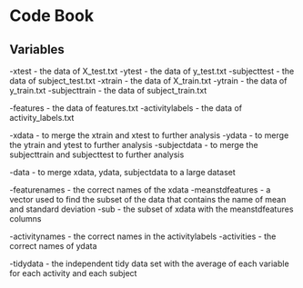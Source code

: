 # Code Book
## Variables

-xtest - the data of X_test.txt
-ytest - the data of y_test.txt
-subjecttest - the data of subject_test.txt
-xtrain - the data of X_train.txt
-ytrain - the data of y_train.txt
-subjecttrain - the data of subject_train.txt

-features - the data of features.txt
-activitylabels - the data of activity_labels.txt

-xdata - to merge the xtrain and xtest to further analysis
-ydata - to merge the ytrain and ytest to further analysis
-subjectdata - to merge the subjecttrain and subjecttest to further analysis

-data - to merge xdata, ydata, subjectdata to a large dataset

-featurenames - the correct names of the xdata
-meanstdfeatures - a vector used to find the subset of the data that contains the name of mean and standard deviation
-sub - the subset of xdata with the meanstdfeatures columns

-activitynames - the correct names in the activitylabels
-activities - the correct names of ydata

-tidydata - the independent tidy data set with the average of each variable for each activity and each subject